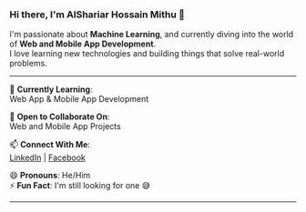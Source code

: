 ### Hi there, I'm AlShariar Hossain Mithu 👋

I'm passionate about **Machine Learning**, and currently diving into the world of **Web and Mobile App Development**.  
I love learning new technologies and building things that solve real-world problems.

---

🔭 **Currently Learning**:  
Web App & Mobile App Development

🤝 **Open to Collaborate On**:  
Web and Mobile App Projects

📫 **Connect With Me**:  
[LinkedIn](https://www.linkedin.com/in/alshariar-hossain/) | [Facebook](https://www.facebook.com/alshariar.hossain.mithu)

😄 **Pronouns**: He/Him  
⚡ **Fun Fact**: I'm still looking for one 😅

---

<!---
alshariarmithu/alshariarmithu is a ✨ special ✨ repository because its `README.md` (this file) appears on your GitHub profile.
You can click the Preview link to take a look at your changes.
--->
